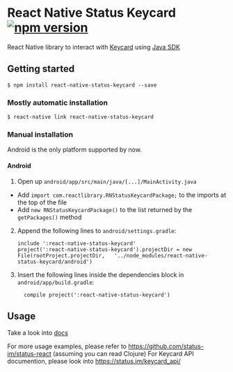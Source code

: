
# React Native Status Keycard [![npm version](https://badge.fury.io/js/react-native-status-keycard.svg)](https://badge.fury.io/js/react-native-status-keycard)

React Native library to interact with [Keycard](https://keycard.status.im/) using [Java SDK](https://github.com/status-im/status-keycard-java)


## Getting started

`$ npm install react-native-status-keycard --save`

### Mostly automatic installation

`$ react-native link react-native-status-keycard`

### Manual installation

Android is the only platform supported by now.

#### Android

1. Open up `android/app/src/main/java/[...]/MainActivity.java`
  - Add `import com.reactlibrary.RNStatusKeycardPackage;` to the imports at the top of the file
  - Add `new RNStatusKeycardPackage()` to the list returned by the `getPackages()` method
2. Append the following lines to `android/settings.gradle`:
  	```
  	include ':react-native-status-keycard'
  	project(':react-native-status-keycard').projectDir = new File(rootProject.projectDir, 	'../node_modules/react-native-status-keycard/android')
  	```
3. Insert the following lines inside the dependencies block in `android/app/build.gradle`:
  	```
      compile project(':react-native-status-keycard')
  	```

## Usage

Take a look into [docs](./docs/usage.md)

For more usage examples, please refer to https://github.com/status-im/status-react (assuming you can read Clojure)
For Keycard API documention, please look into https://status.im/keycard_api/
  